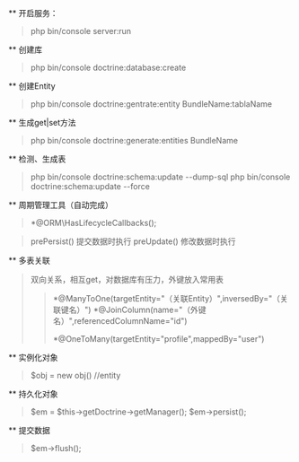 ** 开启服务：
> php bin/console server:run
>

** 创建库
> php bin/console doctrine:database:create
>

** 创建Entity
>php bin/console doctrine:gentrate:entity BundleName:tablaName

** 生成get|set方法
>php bin/console doctrine:generate:entities BundleName

** 检测、生成表

>php bin/console doctrine:schema:update --dump-sql
>php bin/console doctrine:schema:update --force

** 周期管理工具（自动完成）
>  *@ORM\HasLifecycleCallbacks();

> prePersist() 提交数据时执行
> preUpdate() 修改数据时执行

** 多表关联
>双向关系，相互get，对数据库有压力，外键放入常用表
>> *@ManyToOne(targetEntity="（关联Entity）",inversedBy="（关联键名）")
>> *@JoinColumn(name="（外键名）",referencedColumnName="id")
>>
>> *@OneToMany(targetEntity="profile",mappedBy="user")

** 实例化对象
> $obj = new obj() //entity

** 持久化对象
> $em = $this->getDoctrine->getManager();
> $em->persist();

** 提交数据
> $em->flush();